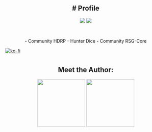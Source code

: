 
<h2 align="center"># Profile</h2>
<p align="center">
<a href="https://github.com/Sadicius"><img src="https://shields-io-visitor-counter.herokuapp.com/badge?page=Sadicius&label=Visitors&labelColor=000000&logo=GitHub&logoColor=FFFFFF&color=d63f50&style=flat-square"></a>
<a href="https://linktr.ee/sadicius"><img src="https://img.shields.io/badge/-Linktr-000000?style=flat-square&logo=github&logoColor=white"></a>
</p><br>

<p align="center">
- Community HDRP - Hunter Dice
- Community RSG-Core
</p>

[![ko-fi](https://ko-fi.com/img/githubbutton_sm.svg)](https://ko-fi.com/P5P5X6OMW)
#
<h2 align="center"> Meet the Author:</h2>
<p align="center">
<a><img height="150px" src="https://github-readme-stats.vercel.app/api?username=Sadicius&show_icons=true&theme=dark" /> <!-- wi*quL3fcV -->
<img height="150px" src="https://github-readme-stats.vercel.app/api/top-langs/?username=Sadicius&layout=compact&show_icons=true&theme=dark" /></a>
</p>
